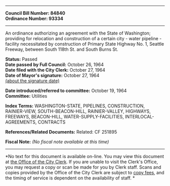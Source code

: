 * * * * *  
  
**Council Bill Number: [](#h0)[](#h2)84840**   
**Ordinance Number: 93334**  
  
* * * * *  
  
An ordinance authorizing an agreement with the State of Washington; providing for relocation and construction of a certain city - water pipeline - facility necessitated by construction of Primary State Highway No. 1, Seattle Freeway, between South 118th St. and South Burns St.  
  
**Status:** Passed   
**Date passed by Full Council:** October 26, 1964   
**Date filed with the City Clerk:** October 27, 1964   
**Date of Mayor's signature:** October 27, 1964   
[(about the signature date)](/~public/approvaldate.htm)   
  
  
**Date introduced/referred to committee:** October 19, 1964   
**Committee:** Utilities   
  
**Index Terms:** WASHINGTON-STATE, PIPELINES, CONSTRUCTION, RAINIER-VIEW, SOUTH-BEACON-HILL, RAINIER-VALLEY, HIGHWAYS, FREEWAYS, BEACON-HILL, WATER-SUPPLY-FACILITIES, INTERLOCAL-AGREEMENTS, CONTRACTS  
  
**References/Related Documents:** Related: CF 251895  
  
**Fiscal Note:** *(No fiscal note available at this time)*  
  
* * * * *  
  
*No text for this document is available on-line. You may view this document at [the Office of the City Clerk](http://www.seattle.gov/leg/clerk/contactUs.htm). If you are unable to visit the Clerk's Office, you may request a copy or scan be made for you by Clerk staff. Scans and copies provided by the Office of the City Clerk are subject to [copy fees](http://clerk.seattle.gov/~public/clerkfees.htm), and the timing of service is dependent on the availability of staff. *  
  
  
